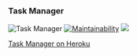 ### Task Manager
![Task Manager](https://github.com/Nemial/php-project-lvl4/workflows/Task%20Manager/badge.svg)
[![Maintainability](https://api.codeclimate.com/v1/badges/ab542d5d30cf6a7ea162/maintainability)](https://codeclimate.com/github/Nemial/php-project-lvl4/maintainability)
<a href="https://codeclimate.com/github/Nemial/php-project-lvl4/test_coverage"><img src="https://api.codeclimate.com/v1/badges/ab542d5d30cf6a7ea162/test_coverage" /></a>

[Task Manager on Heroku](https://obscure-basin-14138.herokuapp.com/)
